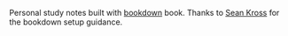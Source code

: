 Personal study notes built with [bookdown](https://bookdown.org/home/about.html) book. Thanks to [Sean Kross](http://seankross.com/2016/11/17/How-to-Start-a-Bookdown-Book.html) for the bookdown setup guidance.